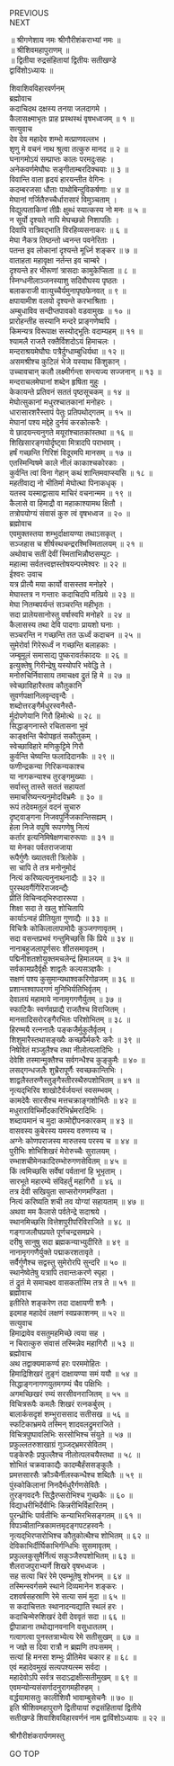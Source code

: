 PREVIOUS  
NEXT  
  
॥ श्रीगणेशाय नमः श्रीगौरीशंकराभ्यां नमः ॥  
॥ श्रीशिवमहापुराणम् ॥  
॥ द्वितीया रुद्रसंहितायां द्वितीयः सतीखण्डे  
द्वाविंशोऽध्यायः ॥  
  
शिवाशिवविहारवर्णनम्  
ब्रह्मोवाच  
कदाचिदथ दक्षस्य तनया जलदागमे ।  
कैलासक्ष्माभृतः प्राह प्रस्थस्थं वृषभध्वजम् ॥ १ ॥  
सत्युवाच  
देव देव महादेव शम्भो मत्प्राणवल्लभ ।  
शृणु मे वचनं नाथ श्रुत्वा तत्कुरु मानद ॥ २ ॥  
घनागमोऽयं सम्प्राप्तः कालः परमदुःसहः ।  
अनेकवर्णमेघौघः सङ्‌गीताम्बरदिक्चयाः ॥ ३ ॥  
विवान्ति वाता हृदयं हारयन्तीत वेगिनः ।  
कदम्बरजसा धौताः पाथोबिन्दुविकर्षणाः ॥ ४ ॥  
मेघानां गर्जितैरुच्चैर्धारासारं विमुञ्चताम् ।  
विद्युत्पताकिनां तीव्रैः क्षुब्धं स्यात्कस्य नो मनः ॥ ५ ॥  
न सूर्यो दृश्यते नापि मेघच्छन्नो निशापतिः ।  
दिवापि रात्रिवद्‌भाति विरहिव्यसनाकरः ॥ ६ ॥  
मेघा नैकत्र तिष्ठन्तो ध्वनन्त पवनेरिताः ।  
पतन्त इव लोकानां दृश्यन्ते मूर्ध्नि शङ्‌कर ॥ ७ ॥  
वाताहता महावृक्षा नर्तन्त इव चाम्बरे ।  
दृश्यन्ते हर भीरूणां त्रासदाः कामुकेप्सिता ॥ ८ ॥  
स्निग्धनीलाञ्जनस्याशु सदिवौघस्य पृष्ठतः ।  
बलाकराजी वात्युच्चैर्यमुनापृष्ठफेनवत् ॥ ९ ॥  
क्षपायामीश वलयो दृश्यन्ते करभाश्रिताः ।  
अम्बुधाविव सन्दीप्तपावको वडवामुखः ॥ १० ॥  
प्रारोहन्तीह सस्यानि मन्दरे प्राङ्‌गणेष्वपि ।  
किमन्यत्र विरूपाक्ष सस्योद्‌भूतिः वदाम्यहम् ॥ ११ ॥  
श्यामलै राजतै रक्तैर्विशदोऽयं हिमाचलः ।  
मन्दराश्रयमेघौघः पत्रैर्दुग्धाम्बुधिर्यथा ॥ १२ ॥  
असमश्रीश्च कुटिलं भेजे यस्याथ किंशुकान् ।  
उच्चावचान् कलौ लक्ष्मीर्गन्ता सन्त्यज्य सज्जनान् ॥ १३ ॥  
मन्दराचलमेघानां शब्देन हृषिता मुहुः ।  
केकायन्ते प्रतिवनं सततं पृष्ठसूचकम् ॥ १४ ॥  
मेघोत्सुकानां मधुरश्चातकानां मनोहरः ।  
धारासारशरैस्तापं पेतुः प्रतिपथोद्‌गतम् ॥ १५ ॥  
मेघानां पश्य मद्देहे दुर्नयं करकोत्करैः ।  
ये छादयन्त्यनुगते मयूरांश्चातकांस्तथा ॥ १६ ॥  
शिखिसारङ्‌गयोर्दृष्ट्वा मित्रादपि पराभवम् ।  
हर्षं गच्छन्ति गिरिशं विदूरमपि मानसम् ॥ १७ ॥  
एतस्मिन्विषमे काले नीलं काकाश्चकोरकाः ।  
कुर्वन्ति त्वां विना गेहान् कथं शान्तिमवाप्स्यसि ॥ १८ ॥  
महतीवाद्य नो भीतिर्मा मेघोत्था पिनाकधृक् ।  
यतस्व यस्माद्वासाय माचिरं वचनान्मम ॥ १९ ॥  
कैलासे वा हिमाद्रौ वा महाकाश्यामथ क्षितौ ।  
तत्रोपयोग्यं संवासं कुरु त्वं वृषभध्वज ॥ २० ॥  
ब्रह्मोवाच  
एवमुक्तस्तया शम्भुर्दाक्षायण्या तथाऽसकृत् ।  
सञ्जहास च शीर्षस्थचन्द्ररश्मिस्मितालयम् ॥ २१ ॥  
अथोवाच सतीं देवीं स्मिताभिन्नौष्ठसम्पुटः ।  
महात्मा सर्वतत्त्वज्ञस्तोषयन्परमेश्वरः ॥ २२ ॥  
ईश्वरः उवाच  
यत्र प्रीत्यै मया कार्यो वासस्तव मनोहरे ।  
मेघास्तत्र न गन्तारः कदाचिदपि मत्प्रिये ॥ २३ ॥  
मेघा नितम्बपर्यन्तं सञ्चरन्ति महीभृतः ।  
सदा प्रालेयसानोस्तु वर्षास्वपि मनोहरे ॥ २४ ॥  
कैलासस्य तथा देवि पादगाः प्रायशो घनाः ।  
सञ्चरन्ति न गच्छन्ति तत ऊर्ध्वं कदाचन ॥ २५ ॥  
सुमेरोर्वा गिरेरूर्ध्वं न गच्छन्ति बलाहकाः ।  
जम्बूमूलं समासाद्य पुष्करावर्तकादयः ॥ २६ ॥  
इत्युक्तेषु गिरीन्द्रेषु यस्योपरि भवेद्धि ते ।  
मनोरुचिर्निवासाय तमाचक्ष्व द्रुतं हि मे ॥ २७ ॥  
स्वेच्छाविहारैस्तव कौतुकानि  
     सुवर्णपक्षानिलवृन्दवृन्दैः ।  
शब्दोत्तरङ्‌गैर्मधुरस्वनैस्तै-  
     र्मुदोपगेयानि गिरौ हिमोत्थे ॥ २८ ॥  
सिद्धाङ्‌गनास्ते रचितासना भुवं  
     काङ्क्षन्ति चैवोपहृतं सकौतुकम् ।  
स्वेच्छाविहारे मणिकुट्टिमे गिरौ  
     कुर्वन्ति चेष्यन्ति फलादिदानकैः ॥ २९ ॥  
फणीन्द्रकन्या गिरिकन्यकाश्च  
     या नागकन्याश्च तुरङ्‌गमुख्याः ।  
सर्वास्तु तास्ते सततं सहायतां  
     समाचरिष्यन्त्यनुमोदविभ्रमैः ॥ ३० ॥  
रूपं तदेवमतुलं वदनं सुचारु  
     दृष्ट्वाङ्‌गना निजवपुर्निजकान्तिसह्यम् ।  
हेला निजे वपुषि रूपगणेषु नित्यं  
     कर्तार इत्यनिमिषेक्षणचारुरूपाः ॥ ३१ ॥  
या मेनका पर्वतराजजाया  
     रूपैर्गुणैः ख्यातवती त्रिलोके ।  
सा चापि ते तत्र मनोनुमोदं  
     नित्यं करिष्यत्यनुनाथनाद्यैः ॥ ३२ ॥  
पुरस्थवर्गैर्गिरिराजवन्द्यैः  
     प्रीतिं विचिन्वद्‌भिरुदाररूपा ।  
शिक्षा सदा ते खलु शोचितापि  
     कार्याऽन्वहं प्रीतियुता गुणाद्यैः ॥ ३३ ॥  
विचित्रैः कोकिलालापामोदैः कुञ्जगणावृतम् ।  
सदा वसन्तप्रभवं गन्तुमिच्छसि किं प्रिये ॥ ३४ ॥  
नानाबहुजलापूर्णसरः शीतसमावृतम् ।  
पद्मिनीशतशोयुक्तमचलेन्द्रं हिमालयम् ॥ ३५ ॥  
सर्वकामप्रदैर्वृक्षैः शाद्वलैः कल्पसञ्ज्ञकैः ।  
सक्षणं पश्य कुसुमान्यथाश्वकरिगोव्रजम् ॥ ३६ ॥  
प्रशान्तश्वापदगणं मुनिभिर्यतिभिर्वृतम् ।  
देवालयं महामाये नानामृगगणैर्युतम् ॥ ३७ ॥  
स्फाटिकैः स्वर्णवप्राद्यै राजतैश्च विराजितम् ।  
मानसादिसरोरङ्‌गैरभितः परिशोभितम् ॥ ३८ ॥  
हिरण्मयै रत्ननालैः पङ्‌कजैर्मुकुलैर्वृतम् ।  
शिशुमारैस्तथासङ्‌ख्यैः कच्छपैर्मकरैः करैः ॥ ३९ ॥  
निषेवितं मञ्जुलैश्च तथा नीलोत्पलादिभिः ।  
देवेशि तस्मान्मुक्तैश्च सर्वगन्धैश्च कुङ्‌कुमैः ॥ ४० ॥  
लसद्‌गन्धजलैः शुभ्रैरापूर्णैः स्वच्छकान्तिभिः ।  
शाद्वलैस्तरुणैस्तुङ्‌गैस्तीरस्थैरुपशोभितम् ॥ ४१ ॥  
नृत्यद्‌भिरिव शाखोटैर्वर्जयन्तं स्वसम्भवम् ।  
कामदेवैः सारसैश्च मत्तचक्राङ्‌गशोभितैः ॥ ४२ ॥  
मधुराराविभिर्मोदकारिभिर्भ्रमरादिभिः ।  
शब्दायमानं च मुदा कामोद्दीपनकारकम् ॥ ४३ ॥  
वासवस्य कुबेरस्य यमस्य वरुणस्य च ।  
अग्नेः कोणपराजस्य मारुतस्य परस्य च ॥ ४४ ॥  
पुरीभिः शोभिशिखरं मेरोरुच्चैः सुरालयम् ।  
रम्भाशचीमेनकादिरम्भोरुगणसेवितम् ॥ ४५ ॥  
किं त्वमिच्छसि सर्वेषां पर्वतानां हि भूभृताम् ।  
सारभूते महारम्ये संविहर्तुं महागिरौ ॥ ४६ ॥  
तत्र देवी सखियुता साप्सरोगणमण्डिता ।  
नित्यं करिष्यति शची तव योग्यां सहायताम् ॥ ४७ ॥  
अथवा मम कैलासे पर्वतेन्द्रे सदाश्रये ।  
स्थानमिच्छसि वित्तेशपुरीपरिविराजिते ॥ ४८ ॥  
गङ्‌गाजलौघप्रयते पूर्णचन्द्रसमप्रभे ।  
दरीषु सानुषु सदा ब्रह्मकन्याभ्युदीरिते ॥ ४९ ॥  
नानामृगगणैर्युक्ते पद्माकरशतावृते ।  
सर्वैर्गुणैश्च सद्वस्तु सुमेरोरपि सुन्दरि ॥ ५० ॥  
स्थानेष्वेतेषु यत्रापि तवान्तःकरणे स्पृहा ।  
तं द्रुतं मे समाचक्ष्व वासकर्तास्मि तत्र ते ॥ ५१ ॥  
ब्रह्मोवाच  
इतीरिते शङ्‌करेण तदा दाक्षायणी शनैः ।  
इदमाह महादेवं लक्षणं स्वप्रकाशनम् ॥ ५२ ॥  
सत्युवाच  
हिमाद्रावेव वसतुमहमिच्छे त्वया सह ।  
न चिरात्कुरु संवासं तस्मिन्नेव महागिरौ ॥ ५३ ॥  
ब्रह्मोवाच  
अथ तद्वाक्यमाकर्ण्य हरः परममोहितः ।  
हिमाद्रिशिखरं तुङ्‌गं दाक्षायण्या समं ययौ ॥ ५४ ॥  
सिद्धाङ्‌गनागणयुतमगम्यं चैव पक्षिभिः ।  
अगमच्छिखरं रम्यं सरसीवनराजितम् ॥ ५५ ॥  
विचित्ररूपैः कमलैः शिखरं रत्नकर्बुरम् ।  
बालार्कसदृशं शम्भुराससाद सतीसख ॥ ५६ ॥  
स्फटिकाभ्रमये तस्मिन् शादवलद्रुमराजिते ।  
विचित्रपुष्पावलिभिः सरसोभिश्च संयुते ॥ ५७ ॥  
प्रफुल्लतरुशाखाग्रं गुञ्जद्‌भ्रमरसेवितम् ।  
पङ्‌केरुहैः प्रफुल्लैश्च नीलोत्पलचयैस्तथा ॥ ५८ ॥  
शोभितं चक्रवाकाद्यैः कादम्बैर्हंससङ्‌कुलैः ।  
प्रमत्तसारसैः क्रौञ्चैर्नीलस्कन्धैश्च शब्दितैः ॥ ५९ ॥  
पुंस्कोकिलानां निनदैर्मधुरैर्गणसेवितैः ।  
तुरङ्‌गवदनैः सिद्धैरप्सरोभिश्च गुच्छकैः ॥ ६० ॥  
विद्याधरीभिर्देवीभिः किन्नरीभिर्विहारितम् ।  
पुरन्ध्रीभिः पार्वतीभिः कन्याभिरभिसङ्‌गतम् ॥ ६१ ॥  
विपञ्चीतान्त्रिकामत्तमृदङ्‌गपटहस्वनैः ।  
नृत्यद्‌भिरप्सरोभिश्च कौतुकोत्थैश्च शोभितम् ॥ ६२ ॥  
देविकाभिर्दीर्घिकाभिर्गन्धिभिः सुसमावृतम् ।  
प्रफुल्लकुसुमैर्नित्यं सकुञ्जैरुपशोभितम् ॥ ६३ ॥  
शैलराजपुराभ्यर्णे शिखरे वृषभध्वजः ।  
सह सत्या चिरं रेमे एवम्भूतेषु शोभनम् ॥ ६४ ॥  
तस्मिन्स्वर्गसमे स्थाने दिव्यमानेन शङ्‌करः ।  
दशवर्षसहस्राणि रेमे सत्या समं मुदा ॥ ६५ ॥  
स कदाचित्ततः स्थानादन्यद्याति स्थलं हरः ।  
कदाचिन्मेरुशिखरं देवी देववृतं सदा ॥ ६६ ॥  
द्वीपान्नाना तथोद्यानवनानि वसुधातलम् ।  
गत्वागत्वा पुनस्तत्राभ्येत्य रेमे सतीसुखम् ॥ ६७ ॥  
न जज्ञे स दिवा रात्रौ न ब्रह्मणि तपःसमम् ।  
सत्यां हि मनसा शम्भुः प्रीतिमेव चकार ह ॥ ६८ ॥  
एवं महादेवमुखं सत्यपश्यत्स्म सर्वदा ।  
महादेवोऽपि सर्वत्र सदाऽद्राक्षीत्सतीमुखम् ॥ ६९ ॥  
एवमन्योन्यसंसर्गादनुरागमहीरुहम् ।  
वर्द्धयामासतुः कालीशिवौ भावाम्बुसेचनैः ॥ ७० ॥  
इति श्रीशिवमहापुराणे द्वितीयायां रुद्रसंहितायां द्वितीये  
सतीखण्डे शिवाशिवविहारवर्णनं नाम द्वाविंशोऽध्यायः ॥ २२ ॥  
  
  
श्रीगौरीशंकरार्पणमस्तु  
  
GO TOP
